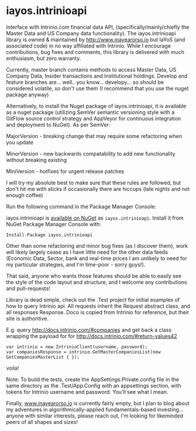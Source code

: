 # iayos.intrinioapi

Interface with Intrinio.com financial data API, (specifically/mainly/chiefly the Master Data and US Company data functionality). The iayos.intrinioapi library is owned & maintained by http://www.inayearorso.io but IaYoS (and associated code) in no way affiliated with Intrinio. While I encourage contributions, bug fixes and comments, this library is delivered with much enthusiasm, but zero warranty. 

Currently, master branch contains methods to access Master Data, US Company Data, Insider transactions and Institutional holdings. Develop and feature branches are... well.. you know... developy... so should be considered volatile, so don't use them (I recommend that you use the nuget package anyway)

Alternatively, to install the Nuget package of iayos.intrinioapi, it is available as a nuget package (utilizing SemVer semantic versioning style with a GitFlow source control strategy and AppVeyor for continuous integration and deployment to NuGet). As per SemVer: 

MajorVersion - breaking change that may require some refactoring when you update

MinorVersion - new backwards compatability to add new functionality without breaking existing

MiniVersion - hotfixes for urgent release patches

I will try my absolute best to make sure that these rules are followed, but don't hit me with sticks if occasionally there are hiccups (late nights and not enough coffee)

Run the following command in the Package Manager Console:

iayos.intrinioapi is [available on NuGet](https://www.nuget.org/packages/iayos.intrinioapi/) as `iayos.intrinioapi`. Install it from NuGet Package Manager Console with:
	
~~~~
Install-Package iayos.intrinioapi
~~~~

Other than some refactoring and minor bug fixes (as I discover them), work will likely largely cease as I have little need for the other data feeds (Economic Data, Sector, bank and real-time prices I am unlikely to need for my particular strategies, and I'm time-poor - sorry guys!).

That said, anyone who wants those features should be able to easily see the style of the code layout and structure, and I welcome any contributions and pull-requests!

Library is dead simple, check out the .Test project for initial examples of how to query Intrinio api. All requests inherit the Request abstract class, and all responses Response<SomeType>. Doco is copied from Intrinio for reference, but their site is authoritive.

E.g: query http://docs.intrinio.com/#companies and get back a class wrapping the payload for for http://docs.intrinio.com/#return-values42

~~~~
var intrinio = new IntrinioClient(username, password);
var companiesResponse = intrinio.GetMasterCompaniesList(new GetCompaniesMasterList { });
~~~~

voila!


Note: To build the tests, create the AppSettings.Private.config file in the same directory as the .Test/App.Config with an appsettings section, with tokens for Intrinio username and password. You'll see what I mean.

Finally, www.inayearorso.io is currently fairly empty, but I plan to blog about my adventures in algorithmically-applied fundamentals-based investing... anyone with similar interests, please reach out, I'm looking for likeminded peers of all shapes and sizes!